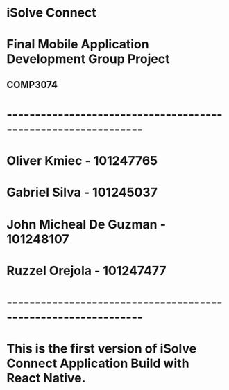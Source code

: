 # iSolve Connect
# Final Mobile Application Development Group Project
## COMP3074

# --------------------------------------------------------------

# Oliver Kmiec - 101247765
# Gabriel Silva - 101245037
# John Micheal De Guzman - 101248107
# Ruzzel Orejola - 101247477

# --------------------------------------------------------------

# This is the first version of iSolve Connect Application Build with React Native.